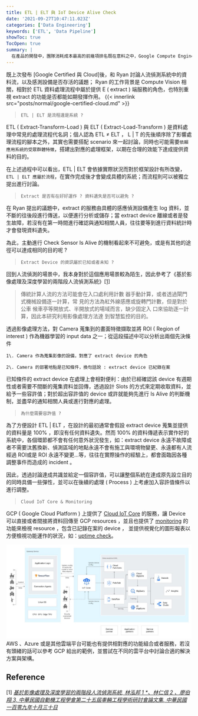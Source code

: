 ```yaml
---
title: ETL | ELT 與 IoT Device Alive Check
date: '2021-09-27T10:47:11.023Z'
categories: ['Data Engineering']
keywords: ['ETL', 'Data Pipeline']
showToc: true
TocOpen: true
summary: |
  在產品的開發中，團隊消耗成本最高的前幾項排名既在意料之中，Google Compute Engine (GCE)、 Cloud Functions 、 BigQuery 以及 Google Cloud Storage，但細項的部分也在意料之外。
---
```


既上次發布 [Google Certified 與 Cloud]後，和 Ryan 討論人流偵測系統中的資料流，以及感測設備是否存活的議題； Ryan 的工作背景是 Compute Vision 相關，相對於 ETL 資料處理流程中屬於提供 E ( extract ) 端服務的角色，也特別重視 extract 的功能是否都能如期發揮作用。
{{< innerlink src="posts/normal/google-certified-cloud.md" >}} 

> `ETL | ELT 是流程還是系統 ?`

ETL ( Extract-Transform-Load ) 與 ELT ( Extract-Load-Transform ) 是資料處理中常見的處理流程代名詞；個人認為 ETL ≠ ELT ， L | T 的先後順序除了影響處理流程的腳本之外，其實也需要搭配 scenario 來一起討論，同時也可能需要`依賴應用系統的受眾群體特徵`，搭建出對應的處理框架，以期在合理的效能下達成提供資料的目的。

在上述過程中可以看出，ETL | ELT 會依據實際狀況而對於框架設計有所改變， `ETL | ELT 應屬於流程`，在實作完成後才會變成具體的系統；而流程則可以被獨立提出進行討論。

> `Extract 是否有在好好運作 ? 資料遺失是否可以避免 ?`

在 Ryan 提出的議題中，extract 的服務由具體的感應偵測設備產生 log 資料，並不斷的往後段進行傳送，以便進行分析或儲存；當 extract device 離線或者是發生故障，若沒有在第一時間進行確認與通知相關人員，往往要等到進行資料統計時才會發現資料遺失。

為此，主動進行 Check Sensor Is Alive 的機制看起來不可避免，或是有其他的途徑可以達成相同的目的呢 ?

> `Extract Device 的資訊屬於已知或者未知 ?`

回到人流偵測的場景中，我本身對於這個應用場景較為陌生，因此參考了《基於影像處理及深度學習的兩階段人流偵測系統》[[1]](https://www.artc.org.tw/upfiles/ADUpload/knowledge/tw_knowledge_666538533.pdf)

> 傳統計算人流的方法可能會在入口處利用計數 器手動計算，或者透過閘門式機械設備逐一計算，常 見的方法為紅外線感應或旋轉門計數，但是對於公車 候車亭等開放式、半開放式的場域而言，缺少固定入 口來協助逐一計算，因此本研究利用影像處理方法達 到智慧監控的目的。

透過影像處理方法，對 Camera 蒐集到的畫面特徵擷取並將 ROI ( Region of interest ) 作為機器學習的 input data 之一；從這段描述中可以分析出兩個先決條件

`1\. Camera 作為蒐集影像的設備，對應了 extract device 的角色`

`2\. Camera 的部署地點是已知條件，換句話說 : extract device 已紀錄在案`

已知條件的 extract device 在處理上會相對便利：由於已經確認該 device 有週期性或者需要不間斷的蒐集資料並回傳，透過設計 Slots 的方式來定期收取資料，並給予一些容許值；對於超出容許值的 device 或許就能夠先進行 Is Alive 的判斷機制，並盡早的通知相關人員或進行對應的處理。

> `為什麼需要容許值 ?`

為了方便設計 ETL | ELT ，在設計的最初通常會假設 extract device 蒐集並提供的資料量是 100% ，即沒有任何資料遺失。然而 100% 的資料傳遞表示實作好的系統中，各個環節都不會有任何意外狀況發生，如：extract device 永遠不故障或者不需要汰舊換新、偵測區域的地點永遠不會有施工與環境物變更、永遠都有人流經過 ROI或是 ROI 永遠不變更...等，往往在實際操作的經驗上，都會面臨因各種調整事件而造成的 incident 。

因此，透過討論達成共識並給定一個容許值，可以讓整個系統在達成原先設立目的的同時具備一些彈性，並可以在後續的處理 ( Process ) 上考慮加入容許值條件以進行調整。

> `Cloud IoT Core & Monitoring`

GCP ( Google Cloud Platform ) 上提供了 [Cloud IoT Core](https://cloud.google.com/iot-core) 的服務，讓 Device 可以直接或者間接將資料回傳至 GCP resources ，並且也提供了 [monitoring](https://cloud.google.com/iot/docs/how-tos/monitoring) 的功能來檢視 resource ，包含已記錄在案的 device ， 並提供視覺化的圖形報表以方便檢視功能運作的狀況，如：[uptime check](https://cloud.google.com/monitoring/api/resources)。

![](/images/normal/etl-elt-iot-device-alive-check/image_0.png)
AWS 、Azure 或是其他雲端平台可能也有提供相對應的功能組合或者服務，若沒有頭緒的話可以參考 GCP 給出的範例，並嘗試在不同的雲平台中討論合適的解決方案與架構。

## Reference

[1] [_基於影像處理及深度學習的兩階段人流偵測系統, 林泓邦 1 *、林仁信 2 、廖伯翔 3, 中華民國自動機工程學會第二十五屆車輛工程學術研討會論文集, 中華民國一百零九年十月三十日_](https://www.artc.org.tw/upfiles/ADUpload/knowledge/tw_knowledge_666538533.pdf)